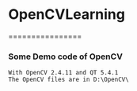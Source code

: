 # OpenCVLearning
================
### Some Demo code of OpenCV
    With OpenCV 2.4.11 and QT 5.4.1
    The OpenCV files are in D:\OpenCV\
